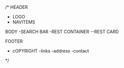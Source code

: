 /\*
HEADER

- LOGO
- NAVITEMS

BODY
-SEARCH BAR
-REST CONTAINER
--REST CARD

FOOTER

- cOPYRIGHT
  -links
  -address
  -contact

\*/
